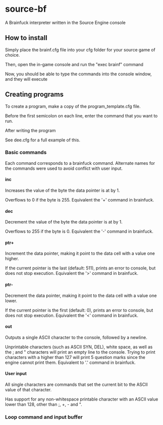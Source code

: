 # source-bf
A Brainfuck interpreter written in the Source Engine console

## How to install
Simply place the brainf.cfg file into your cfg folder for your source game of choice.

Then, open the in-game console and run the "exec brainf" command

Now, you should be able to type the commands into the console window, and they will execute

## Creating programs
To create a program, make a copy of the program_template.cfg file.

Before the first semicolon on each line, enter the command that you want to run. 

After writing the program

See dee.cfg for a full example of this. 

### Basic commands
Each command corresponds to a brainfuck command. 
Alternate names for the commands were used to avoid conflict with user input.

#### inc
Increases the value of the byte the data pointer is at by 1. 

Overflows to 0 if the byte is 255. Equivalent the '+' command in brainfuck.

#### dec
Decrement the value of the byte the data pointer is at by 1. 

Overflows to 255 if the byte is 0. Equivalent the '-' command in brainfuck.

#### ptr+
Increment the data pointer, making it point to the data cell with a value one higher.

If the current pointer is the last (default: 511), prints an error to console, but does not stop execution. Equivalent the '>' command in brainfuck.

#### ptr-
Decrement the data pointer, making it point to the data cell with a value one lower.

If the current pointer is the first (default: 0), prints an error to console, but does not stop execution. Equivalent the '<' command in brainfuck.

#### out
Outputs a single ASCII character to the console, followed by a newline. 

Unprintable characters (such as ASCII SYN, DEL), white space, as well as the ; and " characters will print an empty line to the console. Trying to print characters with a higher than 127 will print 5 question marks since the engine cannot print them. Equivalent to '.' command in brainfuck.

#### User input
All single characters are commands that set the current bit to the ASCII value of that character.

Has support for any non-whitespace printable character with an ASCII value lower than 128, other than ;, +, - and ". 

###  Loop command and input buffer 
